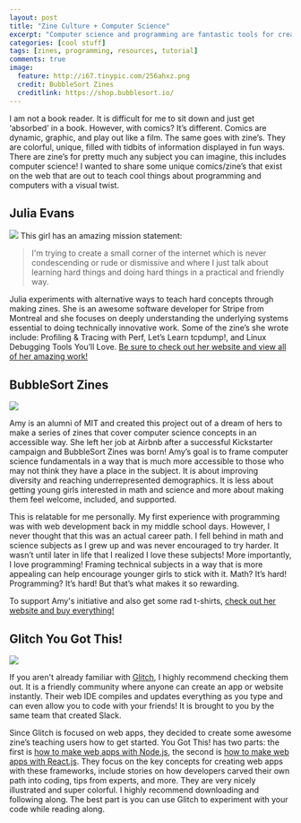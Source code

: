 ```yaml
---
layout: post
title: "Zine Culture + Computer Science"
excerpt: "Computer science and programming are fantastic tools for creativity and building ideas, so why not teach these fundamentals in equally creative ways?"
categories: [cool stuff]
tags: [zines, programming, resources, tutorial]
comments: true
image:
  feature: http://i67.tinypic.com/256ahxz.png
  credit: BubbleSort Zines
  creditlink: https://shop.bubblesort.io/
---
```

I am not a book reader. It is difficult for me to sit down and just get ‘absorbed’ in a book. However, with comics? It’s different. Comics are dynamic, graphic, and play out like a film. The same goes with zine’s. They are colorful, unique, filled with tidbits of information displayed in fun ways. There are zine’s for pretty much any subject you can imagine, this includes computer science! I wanted to share some unique comics/zine’s that exist on the web that are out to teach cool things about programming and computers with a visual twist.

## Julia Evans
![](http://i66.tinypic.com/wjh1md.png)
This girl has an amazing mission statement:
> I'm trying to create a small corner of the internet which is never condescending or rude or dismissive and where I just talk about learning hard things and doing hard things in a practical and friendly way.

Julia experiments with alternative ways to teach hard concepts through making zines. She is an awesome software developer for Stripe from Montreal and she focuses on deeply understanding the underlying systems essential to doing technically innovative work. Some of the zine’s she wrote include: Profiling & Tracing with Perf, Let’s Learn tcpdump!, and Linux Debugging Tools You’ll Love. [Be sure to check out her website and view all of her amazing work!](https://jvns.ca/zines/)

## BubbleSort Zines
![](http://i68.tinypic.com/2lxxg28.png)

Amy is an alumni of MIT and created this project out of a dream of hers to make a series of zines that cover computer science concepts in an accessible way. She left her job at Airbnb after a successful Kickstarter campaign and BubbleSort Zines was born! Amy’s goal is to frame computer science fundamentals in a way that is much more accessible to those who may not think they have a place in the subject. It is about improving diversity and reaching underrepresented demographics. It is less about getting young girls interested in math and science and more about making them feel welcome, included, and supported.

This is relatable for me personally. My first experience with programming was with web development back in my middle school days. However, I never thought that this was an actual career path. I fell behind in math and science subjects as I grew up and was never encouraged to try harder. It wasn’t until later in life that I realized I love these subjects! More importantly, I love programming! Framing technical subjects in a way that is more appealing can help encourage younger girls to stick with it. Math? It’s hard! Programming? It’s hard! But that’s what makes it so rewarding.

To support Amy's initiative and also get some rad t-shirts, [check out her website and buy everything!](https://shop.bubblesort.io/collections/all)

## Glitch You Got This!
![](http://i68.tinypic.com/4kis11.png)

If you aren't already familiar with [Glitch](https://glitch.com/), I highly recommend checking them out. It is a friendly community where anyone can create an app or website instantly. Their web IDE compiles and updates everything as you type and can even allow you to code with your friends! It is brought to you by the same team that created Slack.

Since Glitch is focused on web apps, they decided to create some awesome zine’s teaching users how to get started. You Got This! has two parts: the first is [how to make web apps with Node.js](https://glitch.com/you-got-this), the second is [how to make web apps with React.js](https://glitch.com/you-got-this/2). They focus on the key concepts for creating web apps with these frameworks, include stories on how developers carved their own path into coding, tips from experts, and more. They are very nicely illustrated and super colorful. I highly recommend downloading and following along. The best part is you can use Glitch to experiment with your code while reading along.
